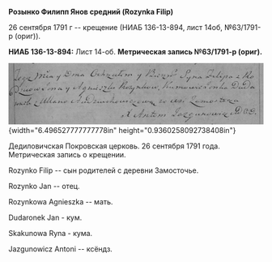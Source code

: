 **Розынко Филипп Янов средний (Rozynka Filip)**

26 сентября 1791 г -- крещение (НИАБ 136-13-894, лист 14об, №63/1791-р
(ориг)).

**НИАБ 136-13-894:** Лист 14-об. **Метрическая запись №63/1791-р
(ориг).**

![](./media/ecca4aa723f27a66df96f83eaacaf9abe4f66ed3.png){width="6.496527777777778in"
height="0.9360258092738408in"}

Дедиловичская Покровская церковь. 26 сентября 1791 года. Метрическая
запись о крещении.

Rozynko Filip -- сын родителей с деревни Замосточье.

Rozynko Jan -- отец.

Rozynkowa Agnieszka -- мать.

Dudaronek Jan - кум.

Skakunowa Ryna - кума.

Jazgunowicz Antoni -- ксёндз.
